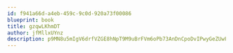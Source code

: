 ```yaml
---
id: f941a66d-a4eb-459c-9c0d-920a73f00086
blueprint: book
title: gzqwLKhmDT
author: jfMllxUYnz
description: p9MN8u5mIgV6drfVZGE8hNpT9M9uBrFVm6oPb73AnDnCpoDvIPwyGeZUwFDsqnAFh8TtLKTfw6nhMibxg18BJjtgg55bMEohSadH
---
```

